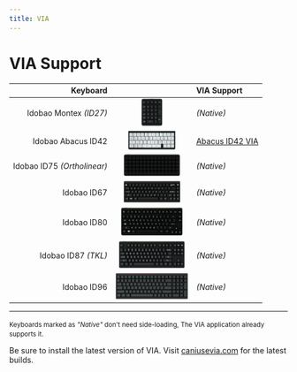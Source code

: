 ```yaml
---
title: VIA
---
```


# VIA Support

| Keyboard |     | VIA Support |
|---------:|:---:|:------------|
| Idobao Montex *(ID27)* | <img src="../assets/img/idobao-id27.png" height="50" width="auto"> | *(Native)* [<i class="fas fa-info-circle"></i>](id27.html) |
| Idobao Abacus ID42 | <img src="../assets/img/idobao-id42.png" height="34" width="auto"> | [Abacus ID42 VIA](id42.html) |
| Idobao ID75 *(Ortholinear)* | <img src="../assets/img/idobao-id75.png" height="40" width="auto"> | *(Native)* [<i class="fas fa-info-circle"></i>](id75.html) |
| Idobao ID67 | <img src="../assets/img/idobao-id67.png" height="40" width="auto"> | *(Native)* [<i class="fas fa-comment-dots" title="more..."></i>](id67.html) |
| Idobao ID80 | <img src="../assets/img/idobao-id80.png" height="52" width="auto"> | *(Native)* [<i class="fas fa-info-circle"></i>](id80.html) |
| Idobao ID87 *(TKL)* | <img src="../assets/img/idobao-id87.png" height="50" width="auto"> | *(Native)* [<i class="fas fa-info-circle"></i>](id87.html) |
| Idobao ID96 | <img src="../assets/img/idobao-id96.png" height="48" width="auto"> | *(Native)* [<i class="fas fa-info-circle"></i>](id96.html) |

-----

<small><i class="fas fa-info-circle text-info"></i> Keyboards marked as *"Native"* don't need side-loading, The VIA application already supports it.</small>

Be sure to install the latest version of VIA.  Visit [caniusevia.com](https://www.caniusevia.com/) for the latest builds.
